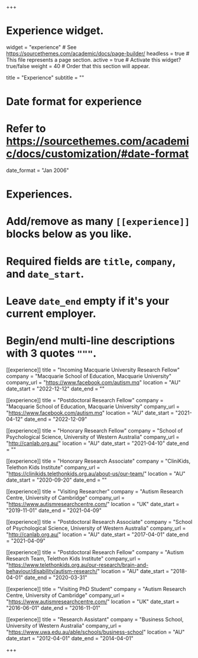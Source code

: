 +++
# Experience widget.
widget = "experience"  # See https://sourcethemes.com/academic/docs/page-builder/
headless = true  # This file represents a page section.
active = true  # Activate this widget? true/false
weight = 40  # Order that this section will appear.

title = "Experience"
subtitle = ""

# Date format for experience
#   Refer to https://sourcethemes.com/academic/docs/customization/#date-format
date_format = "Jan 2006"

# Experiences.
#   Add/remove as many `[[experience]]` blocks below as you like.
#   Required fields are `title`, `company`, and `date_start`.
#   Leave `date_end` empty if it's your current employer.
#   Begin/end multi-line descriptions with 3 quotes `"""`.
[[experience]]
  title = "Incoming Macquarie University Research Fellow"
  company = "Macquarie School of Education, Macquarie University"
  company_url = "https://www.facebook.com/autism.mq"
  location = "AU"
  date_start = "2022-12-12"
  date_end = ""

[[experience]]
  title = "Postdoctoral Research Fellow"
  company = "Macquarie School of Education, Macquarie University"
  company_url = "https://www.facebook.com/autism.mq"
  location = "AU"
  date_start = "2021-04-12"
  date_end = "2022-12-09"
  
[[experience]]
  title = "Honorary Research Fellow"
  company = "School of Psychological Science, University of Western Australia"
  company_url = "http://canlab.org.au/"
  location = "AU"
  date_start = "2021-04-10"
  date_end = ""

[[experience]]
  title = "Honorary Research Associate"
  company = "CliniKids, Telethon Kids Institute"
  company_url = "https://clinikids.telethonkids.org.au/about-us/our-team/"
  location = "AU"
  date_start = "2020-09-20"
  date_end = ""
  
[[experience]]
  title = "Visiting Researcher"
  company = "Autism Research Centre, University of Cambridge"
  company_url = "https://www.autismresearchcentre.com/"
  location = "UK"
  date_start = "2019-11-01"
  date_end = "2021-04-09"

[[experience]]
  title = "Postdoctoral Research Associate"
  company = "School of Psychological Science, University of Western Australia"
  company_url = "http://canlab.org.au/"
  location = "AU"
  date_start = "2017-04-01"
  date_end = "2021-04-09"

[[experience]]
  title = "Postdoctoral Research Fellow"
  company = "Autism Research Team, Telethon Kids Institute"
  company_url = "https://www.telethonkids.org.au/our-research/brain-and-behaviour/disability/autism-research/"
  location = "AU"
  date_start = "2018-04-01"
  date_end = "2020-03-31"

[[experience]]
  title = "Visiting PhD Student"
  company = "Autism Research Centre, University of Cambridge"
  company_url = "https://www.autismresearchcentre.com/"
  location = "UK"
  date_start = "2016-06-01"
  date_end = "2016-11-01"
  
[[experience]]
  title = "Research Assistant"
  company = "Business School, University of Western Australia"
  company_url = "https://www.uwa.edu.au/able/schools/business-school"
  location = "AU"
  date_start = "2012-04-01"
  date_end = "2014-04-01"

+++
